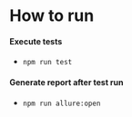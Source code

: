 # How to run

#### Execute tests
* `npm run test`

#### Generate report after test run
* `npm run allure:open`